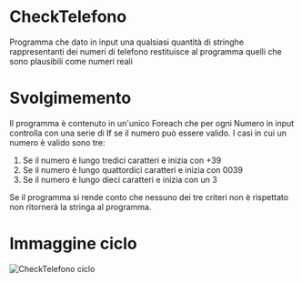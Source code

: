 # CheckTelefono

Programma che dato in input una qualsiasi quantità di stringhe rappresentanti dei numeri di telefono restituisce al programma quelli che sono plausibili come numeri reali

# Svolgimemento

Il programma è contenuto in un'unico Foreach che per ogni Numero in input controlla con una serie di If se il numero può essere valido.
I casi in cui un numero è valido sono tre:

1. Se il numero è lungo tredici caratteri e inizia con +39
2. Se il numero è lungo quattordici caratteri e inizia con 0039
3. Se il numero è lungo dieci caratteri e inizia con un 3

Se il programma si rende conto che nessuno dei tre criteri non è rispettato non ritornerà la stringa al programma.

# Immaggine ciclo

![CheckTelefono ciclo](https://github.com/APA2306/CheckTelefono/assets/127589937/65d3df56-df49-4d67-9318-1ef3552a51ba)
